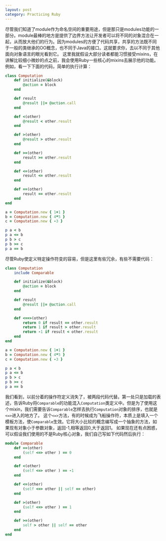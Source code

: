 ```yaml
---
layout: post
category: Practicing Ruby
---
```

尽管我们知道了module作为命名空间的重要用途，但是那只是modules功能的一部分。module最棒的地方是提供了边界方法让开发者可以将不同的对象混合在一起，从而放大他们的行为。因为modules的方便了代码共享，共享的方法既不同于一般的类继承的OO概念，也不同于Java的接口。这就要求你，去以不同于其他面向对象语言的眼光看到它。
这里我就假设大部分读者都能习惯接受mixins，在讲解比较细小微妙的点之前，我会使用Ruby一些核心的mixins去展示他的功能。例如，看一下下面的代码，简单的执行计算：
```ruby
class Computation
	def initialize(&block)
		@action = block
	end

	def result
		@result ||= @action.call
	end

	def <(other)
		@result < other.result
	end

	def >(other)
		@result > other.result
	end

	def >=(other)
		result >= other.result
	end

	def <=(other)
		result <= other.result
	end

	def ==(other)
		result == other.result
	end
end

a = Computation.new { 1+1 }
b = Computation.new { 4*5 }
c = Computation.new { -3 }

p a < b
p a <= b
p b > c
p b >= c
p a == b
```
尽管Ruby使定义特定操作符变的容易，但是这里有些冗余，有些不需要代码：
```ruby
class Computation
	include Comparable

	def initialize(&block)
		@action = block
	end

	def result
		@result ||= @action.call
	end

	def <==>(other)
		return 0 if result == other.result
		return 1 if result > other.result
		return -1 if result < other.result
	end
end

a = Computation.new { 1+1 }
b = Computation.new { 4*5 }
c = Computation.new { -3 }

p a < b
p a <= b
p b > c
p b >= c
p a == b
```
我们看到，以前分着的操作符定义消失了，被两段代码代替。第一处只是加载的表述，告诉Ruby将`Comparable`的功能混入`Computation`类定义中。但是为了使用这个mixin，我们需要告诉`Comparable`怎样去执行`Computation`对象的排序，也就是`<=>`进入的地方了。
这个`<=>`方法，有的时候成为飞船操作符，本质上是填入一个模板方法，使`Comparable`生效。它将大小比较的概念编写成一个抽象的方法，如果现有对象小于参数对象，返回-1,相等返回0,大于返回1。
如果现在还有点困惑，可以假设我们使用的不是Ruby核心对象，我们自己写如下代码然后执行：
```ruby
module Comparable
	def ==(other)
		(self <=> other ) == 0
	end

	def <(other)
		(self <=> other ) == -1
	end

	def <=(other)
		(self <=> other || self == other)
	end

	def >(other)
		(self <=> other ) == 1
	end

	def >=(other)
		self > other || self == other
	end
end
```